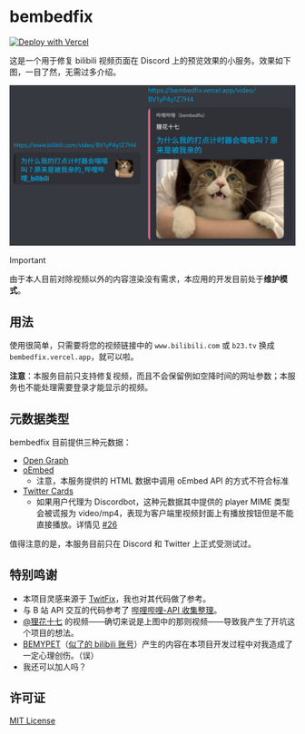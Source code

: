 # bembedfix

[![Deploy with Vercel](https://vercel.com/button)](https://vercel.com/new/clone?repository-url=https%3A%2F%2Fgithub.com%2FDobby233Liu%2Fbembedfix)

这是一个用于修复 bilibili 视频页面在 Discord 上的预览效果的小服务。效果如下图，一目了然，无需过多介绍。

![demo](demo.png)

> [!IMPORTANT]
> 由于本人目前对除视频以外的内容渲染没有需求，本应用的开发目前处于**维护模式**。

## 用法

使用很简单，只需要将您的视频链接中的 `www.bilibili.com` 或 `b23.tv` 换成 `bembedfix.vercel.app`，就可以啦。

**注意**：本服务目前只支持修复视频，而且不会保留例如空降时间的网址参数；本服务也不能处理需要登录才能显示的视频。

## 元数据类型

bembedfix 目前提供三种元数据：
-    [Open Graph](https://ogp.me/)
-    [oEmbed](https://oembed.com/)
      * 注意，本服务提供的 HTML 数据中调用 oEmbed API 的方式不符合标准
-    [Twitter Cards](https://developer.x.com/en/docs/twitter-for-websites/cards/overview/abouts-cards)
      * 如果用户代理为 Discordbot，这种元数据其中提供的 player MIME 类型会被谎报为 video/mp4，表现为客户端里视频封面上有播放按钮但是不能直接播放。详情见 [#26][issue-26]

值得注意的是，本服务目前只在 Discord 和 Twitter 上正式受测试过。

[issue-26]: https://github.com/Dobby233Liu/bembedfix/issues/26

## 特别鸣谢

-   本项目灵感来源于 [TwitFix](https://github.com/dylanpdx/BetterTwitFix)，我也对其代码做了参考。
-   与 B 站 API 交互的代码参考了 [哔哩哔哩-API 收集整理](https://github.com/SocialSisterYi/bilibili-API-collect)。
-   [@狸花十七](https://space.bilibili.com/5490502) 的视频——确切来说是上图中的那则视频——导致我产生了开坑这个项目的想法。
-   [BEMYPET][bemypet-kr]（[似了的 bilibili 账号][bemypet-cn-bili]）产生的内容在本项目开发过程中对我造成了一定心理创伤。（误）
-   我还可以加人吗？

[bemypet-kr]: https://www.youtube.com/@bemypet
[bemypet-cn-bili]: https://space.bilibili.com/1677731862

## 许可证

[MIT License](LICENSE)
